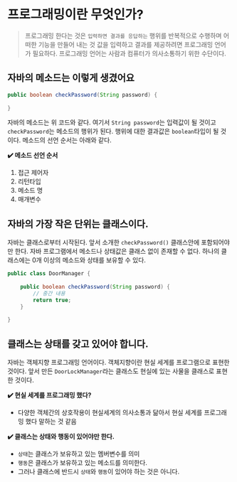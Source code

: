 # 프로그래밍이란 무엇인가?
> 프로그래밍 한다는 것은 `입력하면 결과를 응답하는` 행위를 반복적으로 수행하며 어떠한 기능을 만들어 내는 것
> 값을 입력하고 결과를 제공하려면 프로그래밍 언어가 필요하다. 프로그래밍 언어는 사람과 컴퓨터가 의사소통하기 위한 수단이다.

## 자바의 메소드는 이렇게 생겼어요
```java
public boolean checkPassword(String password) {
    
}
```
자바의 메소드는 위 코드와 같다. 여기서 `String password`는 입력값이 될 것이고
`checkPassword`는 메소드의 행위가 된다. 행위에 대한 결과값은 `boolean`타입이 될 것이다.
메소드의 선언 순서는 아래와 같다.

**✔️ 메소드 선언 순서**
1. 접근 제어자
2. 리턴타입
3. 메소드 명
4. 매개변수

## 자바의 가장 작은 단위는 클래스이다.
자바는 클래스로부터 시작된다. 앞서 소개한 `checkPassword()` 클래스안에 포함되어야만 한다.
자바 프로그램에서 메소드나 상태값은 클래스 없이 존재할 수 없다. 하나의 클래스에는 0개 이상의 메소드와 상태를 보유할 수 있다.

```java
public class DoorManager {
    
    public boolean checkPassword(String password) {
        // 중간 내용
        return true;
    }
    
}
```

## 클래스는 상태를 갖고 있어야 합니다.
자바는 객체지향 프로그래밍 언어이다. 객체지향이란 현실 세계를 프로그램으로 표현한 것이다.
앞서 만든 `DoorLockManager`라는 클래스도 현실에 있는 사물을 클래스로 표현한 것이다.

**✔️ 현실 세계를 프로그래밍 했다?**
- 다양한 객체간의 상호작용이 현실세계의 의사소통과 닮아서 현실 세계를 프로그래밍 했다 말하는 것 같음 



**✔️ 클래스는 상태와 행동이 있어야만 한다.**
- `상태`는 클래스가 보유하고 있는 멤버변수를 의미
- `행동`은 클래스가 보유하고 있는 메소드를 의미한다. 
- 그러나 클래스에 반드시 `상태`와 `행동`이 있어야 하는 것은 아니다. 

